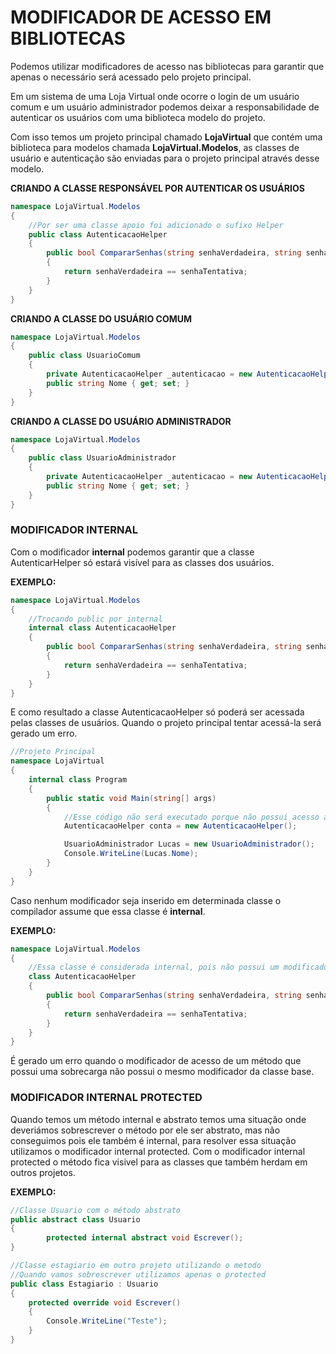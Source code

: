 # MODIFICADOR DE ACESSO EM BIBLIOTECAS

Podemos utilizar modificadores de acesso nas bibliotecas para garantir que apenas o necessário será acessado pelo projeto principal.

Em um sistema de uma Loja Virtual onde ocorre o login de um usuário comum e um usuário administrador podemos deixar a responsabilidade de autenticar os usuários com uma biblioteca modelo do projeto.

Com isso temos um projeto principal chamado **LojaVirtual** que contém uma biblioteca para modelos chamada **LojaVirtual.Modelos**, as classes de usuário e autenticação são enviadas para o projeto principal através desse modelo.

**CRIANDO A CLASSE RESPONSÁVEL POR AUTENTICAR OS USUÁRIOS**

```csharp
namespace LojaVirtual.Modelos
{
    //Por ser uma classe apoio foi adicionado o sufixo Helper
    public class AutenticacaoHelper
    {
        public bool CompararSenhas(string senhaVerdadeira, string senhaTentativa)
        {
            return senhaVerdadeira == senhaTentativa;
        }
    }
}
```

**CRIANDO A CLASSE DO USUÁRIO COMUM**

```csharp
namespace LojaVirtual.Modelos
{
    public class UsuarioComum
    {
        private AutenticacaoHelper _autenticacao = new AutenticacaoHelper();
        public string Nome { get; set; }
    }
}
```

**CRIANDO A CLASSE DO USUÁRIO ADMINISTRADOR**

```csharp
namespace LojaVirtual.Modelos
{
    public class UsuarioAdministrador
    {
        private AutenticacaoHelper _autenticacao = new AutenticacaoHelper();
        public string Nome { get; set; }
    }
}
```

### MODIFICADOR INTERNAL

Com o modificador **internal** podemos garantir que a classe AutenticarHelper só estará visível para as classes dos usuários.

**EXEMPLO:**

```csharp
namespace LojaVirtual.Modelos
{
    //Trocando public por internal
    internal class AutenticacaoHelper
    {
        public bool CompararSenhas(string senhaVerdadeira, string senhaTentativa)
        {
            return senhaVerdadeira == senhaTentativa;
        }
    }
}
```

E como resultado a classe AutenticacaoHelper só poderá ser acessada pelas classes de usuários. Quando o projeto principal tentar acessá-la será gerado um erro.

```csharp
//Projeto Principal
namespace LojaVirtual
{
    internal class Program
    {
        public static void Main(string[] args)
        {
            //Esse código não será executado porque não possui acesso a classe AutenticacaoHelper
            AutenticacaoHelper conta = new AutenticacaoHelper();

            UsuarioAdministrador Lucas = new UsuarioAdministrador();
            Console.WriteLine(Lucas.Nome);
        }
    }
}

```
Caso nenhum modificador seja inserido em determinada classe o compilador assume que essa classe é **internal**.

**EXEMPLO:**

```csharp
namespace LojaVirtual.Modelos
{
    //Essa classe é considerada internal, pois não possui um modificador específico
    class AutenticacaoHelper
    {
        public bool CompararSenhas(string senhaVerdadeira, string senhaTentativa)
        {
            return senhaVerdadeira == senhaTentativa;
        }
    }
}

```

É gerado um erro quando o modificador de acesso de um método que possui uma sobrecarga não possui o mesmo modificador da classe base.


### MODIFICADOR INTERNAL PROTECTED

Quando temos um método internal e abstrato temos uma situação onde deveriámos sobrescrever o método por ele ser abstrato, mas não conseguimos pois ele também é internal, para resolver essa situação utilizamos o modificador internal protected.
Com o modificador internal protected o método fica visivel para as classes que também herdam em outros projetos.

**EXEMPLO:**

```csharp
//Classe Usuario com o método abstrato
public abstract class Usuario
{
        protected internal abstract void Escrever();
}
```

```csharp
//Classe estagiario em outro projeto utilizando o metodo
//Quando vamos sobrescrever utilizamos apenas o protected
public class Estagiario : Usuario
{
    protected override void Escrever()
    {
        Console.WriteLine("Teste");
    }
}
```